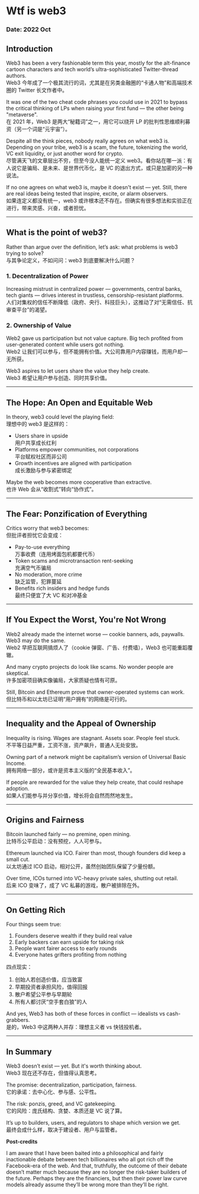 # Wtf is web3
### Date: 2022 Oct 

## Introduction

Web3 has been a very fashionable term this year, mostly for the alt-finance cartoon characters and tech world’s ultra-sophisticated Twitter-thread authors.  
Web3 今年成了一个极其流行的词，尤其是在另类金融圈的“卡通人物”和高端技术圈的 Twitter 长文作者中。

It was one of the two cheat code phrases you could use in 2021 to bypass the critical thinking of LPs when raising your first fund — the other being "metaverse".  
在 2021 年，Web3 是两大“秘籍词”之一，用它可以绕开 LP 的批判性思维顺利募资（另一个词是“元宇宙”）。

Despite all the think pieces, nobody really agrees on what web3 is. Depending on your tribe, web3 is a scam, the future, tokenizing the world, VC exit liquidity, or just another word for crypto.  
尽管满天飞的文章层出不穷，但至今没人能统一定义 web3。看你站在哪一派：有人说它是骗局、是未来、是世界代币化，是 VC 的退出方式，或只是加密的另一种说法。

If no one agrees on what web3 is, maybe it doesn't exist — yet. Still, there are real ideas being tested that inspire, excite, or alarm observers.  
如果连定义都没有统一，web3 或许根本还不存在。但确实有很多想法和实验正在进行，带来灵感、兴奋，或者担忧。

---

## What is the point of web3?

Rather than argue over the definition, let’s ask: what problems is web3 trying to solve?  
与其争论定义，不如问问：web3 到底要解决什么问题？

### 1. Decentralization of Power

Increasing mistrust in centralized power — governments, central banks, tech giants — drives interest in trustless, censorship-resistant platforms.  
人们对集权的信任不断降低（政府、央行、科技巨头），这推动了对“无需信任、抗审查平台”的渴望。

### 2. Ownership of Value

Web2 gave us participation but not value capture. Big tech profited from user-generated content while users got nothing.  
Web2 让我们可以参与，但不能拥有价值。大公司靠用户内容赚钱，而用户却一无所获。

Web3 aspires to let users share the value they help create.  
Web3 希望让用户参与创造、同时共享价值。

---

## The Hope: An Open and Equitable Web

In theory, web3 could level the playing field:  
理想中的 web3 是这样的：

- Users share in upside  
  用户共享成长红利  
- Platforms empower communities, not corporations  
  平台赋权社区而非公司  
- Growth incentives are aligned with participation  
  成长激励与参与紧密绑定  

Maybe the web becomes more cooperative than extractive.  
也许 Web 会从“收割式”转向“协作式”。

---

## The Fear: Ponzification of Everything

Critics worry that web3 becomes:  
但批评者担忧它会变成：

- Pay-to-use everything  
  万事收费（连用烤面包机都要代币）  
- Token scams and microtransaction rent-seeking  
  充满空气币骗局  
- No moderation, more crime  
  缺乏监管，犯罪蔓延  
- Benefits rich insiders and hedge funds  
  最终只便宜了大 VC 和对冲基金  

---

## If You Expect the Worst, You're Not Wrong

Web2 already made the internet worse — cookie banners, ads, paywalls. Web3 may do the same.  
Web2 早把互联网搞烦人了（cookie 弹窗、广告、付费墙），Web3 也可能重蹈覆辙。

And many crypto projects do look like scams. No wonder people are skeptical.  
许多加密项目确实像骗局，大家质疑也情有可原。

Still, Bitcoin and Ethereum prove that owner-operated systems can work.  
但比特币和以太坊已证明“用户拥有”的网络是可行的。

---

## Inequality and the Appeal of Ownership

Inequality is rising. Wages are stagnant. Assets soar. People feel stuck.  
不平等日益严重，工资不涨，资产飙升，普通人无处安放。

Owning part of a network might be capitalism’s version of Universal Basic Income.  
拥有网络一部分，或许是资本主义版的“全民基本收入”。

If people are rewarded for the value they help create, that could reshape adoption.  
如果人们能参与并分享价值，增长将会自然而然地发生。

---

## Origins and Fairness

Bitcoin launched fairly — no premine, open mining.  
比特币公平启动：没有预挖，人人可参与。

Ethereum launched via ICO. Fairer than most, though founders did keep a small cut.  
以太坊通过 ICO 启动，相对公开，虽然创始团队保留了少量份额。

Over time, ICOs turned into VC-heavy private sales, shutting out retail.  
后来 ICO 变味了，成了 VC 私募的游戏，散户被排除在外。

---

## On Getting Rich

Four things seem true:

1. Founders deserve wealth if they build real value  
2. Early backers can earn upside for taking risk  
3. People want fairer access to early rounds  
4. Everyone hates grifters profiting from nothing  

四点现实：

1. 创始人若创造价值，应当致富  
2. 早期投资者承担风险，值得回报  
3. 散户希望公平参与早期轮  
4. 所有人都讨厌“空手套白狼”的人  

And yes, Web3 has both of these forces in conflict — idealists vs cash-grabbers.  
是的，Web3 中这两种人并存：理想主义者 vs 快钱投机者。

---

## In Summary

Web3 doesn’t exist — yet. But it's worth thinking about.  
Web3 现在还不存在，但值得认真思考。

The promise: decentralization, participation, fairness.  
它的承诺：去中心化、参与感、公平性。

The risk: ponzis, greed, and VC gatekeeping.  
它的风险：庞氏结构、贪婪、本质还是 VC 说了算。

It’s up to builders, users, and regulators to shape which version we get.  
最终会成什么样，取决于建设者、用户与监管者。


**Post-credits**

I am aware that I have been baited into a philosophical and fairly inactionable debate between tech billionaires who all got rich off the Facebook-era of the web. And that, truthfully, the outcome of their debate doesn’t matter much because they are no longer the risk-taker builders of the future. Perhaps they are the financiers, but then their power law curve models already assume they’ll be wrong more than they’ll be right.
